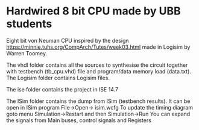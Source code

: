 # Hardwired 8 bit CPU made by UBB students
Eight bit von Neuman CPU inspired by the design https://minnie.tuhs.org/CompArch/Tutes/week03.html made in Logisim by Warren Toomey.

The vhdl folder contains all the sources to synthesise the circuit together with testbench (tb_cpu.vhd) file and program/data memory load (data.txt).  
The Logisim folder contains Logisim files.

The ise folder contains the project in ISE 14.7

The ISim folder contains the dump from ISim (testbench results). 
It can be open in ISim program File->Open-> isim.wcfg
To update the timing diagram goto menu Simulation->Restart and then Simulation->Run
You can expand the signals from Main buses, control signals and Registers





